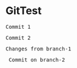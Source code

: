 # GitTest


<pre>
Commit 1
</pre>

<pre>
Commit 2
</pre>

<pre>
Changes from branch-1
</pre>

<pre>
 Commit on branch-2
</pre>
